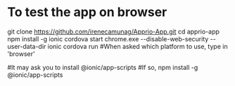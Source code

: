 # To test the app on browser

git clone https://github.com/irenecamunag/Apprio-App.git
cd apprio-app
npm install -g ionic cordova
start chrome.exe --disable-web-security --user-data-dir
ionic cordova run
#When asked which platform to use, type in 'browser'

#It may ask you to install @ionic/app-scripts
#If so, npm install -g @ionic/app-scripts
